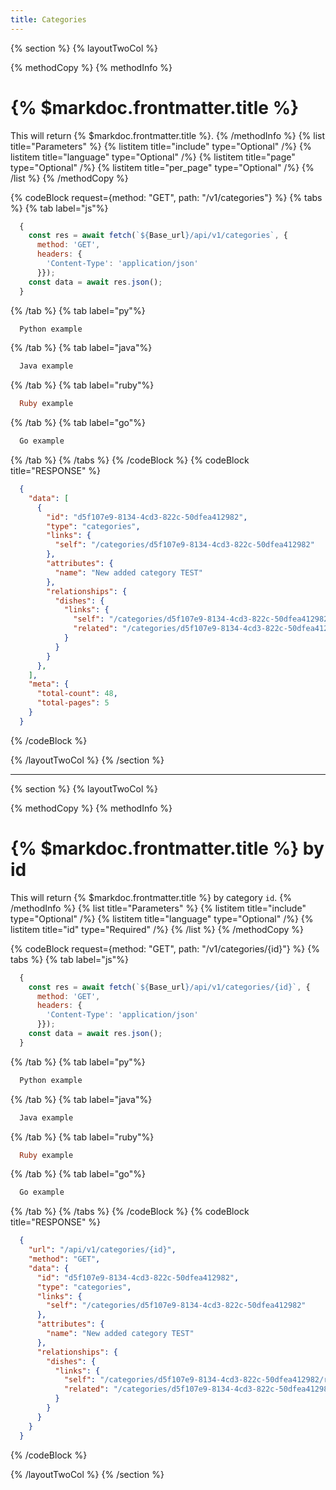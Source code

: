 ```yaml
---
title: Categories
---
```

{% section %}
{% layoutTwoCol %}

{% methodCopy %}
{% methodInfo %}
  # {% $markdoc.frontmatter.title %}
  This will return {% $markdoc.frontmatter.title %}.
{% /methodInfo %}
{% list title="Parameters" %}
  {% listitem title="include" type="Optional" /%}
  {% listitem title="language" type="Optional" /%}
  {% listitem title="page" type="Optional" /%}
  {% listitem title="per_page" type="Optional" /%}
{% /list %}
{% /methodCopy %}

{% codeBlock request={method: "GET", path: "/v1/categories"} %}
{% tabs %}
  {% tab label="js"%}
  ```js
    {
      const res = await fetch(`${Base_url}/api/v1/categories`, {
        method: 'GET',
        headers: {
          'Content-Type': 'application/json'
        }});
      const data = await res.json();
    }
  ```
  {% /tab %}
  {% tab label="py"%}
  ```py
    Python example
  ```
  {% /tab %}
  {% tab label="java"%}
  ```java
    Java example
  ```
  {% /tab %}
  {% tab label="ruby"%}
  ```ruby
    Ruby example
  ```
  {% /tab %}
  {% tab label="go"%}
  ```go
    Go example
  ```
  {% /tab %}
{% /tabs %}
{% /codeBlock %}
{% codeBlock title="RESPONSE" %}
  ```json
    {
      "data": [
        {
          "id": "d5f107e9-8134-4cd3-822c-50dfea412982",
          "type": "categories",
          "links": {
            "self": "/categories/d5f107e9-8134-4cd3-822c-50dfea412982"
          },
          "attributes": {
            "name": "New added category TEST"
          },
          "relationships": {
            "dishes": {
              "links": {
                "self": "/categories/d5f107e9-8134-4cd3-822c-50dfea412982/relationships/dishes",
                "related": "/categories/d5f107e9-8134-4cd3-822c-50dfea412982/dishes"
              }
            }
          }
        },
      ],
      "meta": {
        "total-count": 48,
        "total-pages": 5
      }
    }
  ```
{% /codeBlock %}  

{% /layoutTwoCol %}
{% /section %}

- - -

{% section %}
{% layoutTwoCol %}

{% methodCopy %}
{% methodInfo %}
  # {% $markdoc.frontmatter.title %} by id
  This will return {% $markdoc.frontmatter.title %} by category `id`.
{% /methodInfo %}
{% list title="Parameters" %}
  {% listitem title="include" type="Optional" /%}
  {% listitem title="language" type="Optional" /%}
  {% listitem title="id" type="Required" /%}
{% /list %}
{% /methodCopy %}

{% codeBlock request={method: "GET", path: "/v1/categories/{id}"} %}
{% tabs %}
  {% tab label="js"%}
  ```js
    {
      const res = await fetch(`${Base_url}/api/v1/categories/{id}`, {
        method: 'GET',
        headers: {
          'Content-Type': 'application/json'
        }});
      const data = await res.json();
    }
  ```
  {% /tab %}
  {% tab label="py"%}
  ```py
    Python example
  ```
  {% /tab %}
  {% tab label="java"%}
  ```java
    Java example
  ```
  {% /tab %}
  {% tab label="ruby"%}
  ```ruby
    Ruby example
  ```
  {% /tab %}
  {% tab label="go"%}
  ```go
    Go example
  ```
  {% /tab %}
{% /tabs %}
{% /codeBlock %}
{% codeBlock title="RESPONSE" %}
  ```json
    {
      "url": "/api/v1/categories/{id}",
      "method": "GET",
      "data": {
        "id": "d5f107e9-8134-4cd3-822c-50dfea412982",
        "type": "categories",
        "links": {
          "self": "/categories/d5f107e9-8134-4cd3-822c-50dfea412982"
        },
        "attributes": {
          "name": "New added category TEST"
        },
        "relationships": {
          "dishes": {
            "links": {
              "self": "/categories/d5f107e9-8134-4cd3-822c-50dfea412982/relationships/dishes",
              "related": "/categories/d5f107e9-8134-4cd3-822c-50dfea412982/dishes"
            }
          }
        }
      }
    }
  ```
{% /codeBlock %}  

{% /layoutTwoCol %}
{% /section %}
